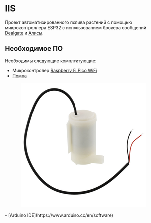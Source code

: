 # IIS
Проект автоматизированного полива растений с помощью микроконтроллера ESP32 с использованием брокера сообщений [Dealgate](https://dealgate.ru/) и [Алисы](https://yandex.ru/alice).

## Необходимое ПО

Необходимы следующие комплектующие:

- Микроконтролер [Raspberry Pi Pico WiFi](https://aliexpress.ru/item/1005002312427284.html?sku_id=12000029980957099&spm=.search_results.0.1ba7654dxgWAPP)
-  [Помпа](https://lrob.ru/image/cache/catalog/arduino2/46561_1-800x800.jpg)
<p align="center">
 <img width="400px" src="/Image/pompa.jpg" alt="qr"/>
</p>
- [Arduino IDE](https://www.arduino.cc/en/software)

